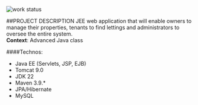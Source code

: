 ![work status](https://img.shields.io/badge/work-on%20progress-red.svg) 

##PROJECT DESCRIPTION
JEE web application that will enable owners to manage their properties, tenants to find lettings and administrators to oversee the entire system.  
**Context**: Advanced Java class

####Technos:
+ Java EE (Servlets, JSP, EJB)
+ Tomcat 9.0
+ JDK 22
+ Maven 3.9.*
+ JPA/Hibernate
+ MySQL


```

```